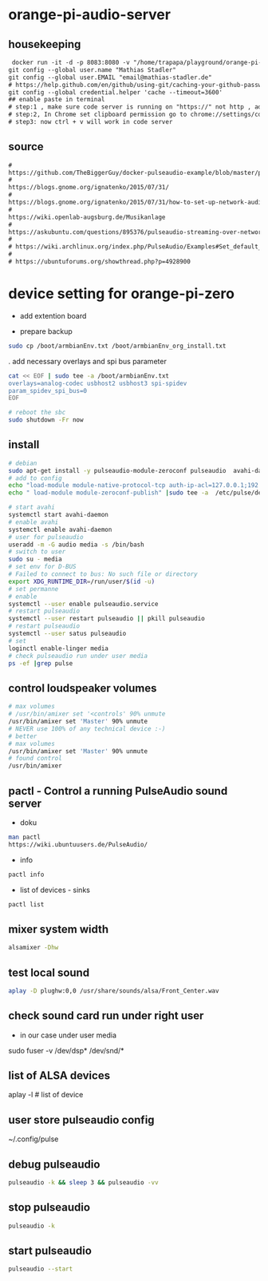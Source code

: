 # orange-pi-audio-server

## housekeeping

```txt
 docker run -it -d -p 8083:8080 -v "/home/trapapa/playground/orange-pi-audio-server:/home/coder/project" -u "$(id -u):$(id -g)" codercom/code-server:latest --cert
git config --global user.name "Mathias Stadler"
git config --global user.EMAIL "email@mathias-stadler.de"
# https://help.github.com/en/github/using-git/caching-your-github-password-in-git
git config --global credential.helper 'cache --timeout=3600'
## enable paste in terminal
# step:1 , make sure code server is running on "https://" not http , add --cert for auto generated self sign cert
# step:2, In Chrome set clipboard permission go to chrome://settings/content/clipboard and add your server url
# step3: now ctrl + v will work in code server

```

## source

```txt
#
https://github.com/TheBiggerGuy/docker-pulseaudio-example/blob/master/pulse-client.conf
#
https://blogs.gnome.org/ignatenko/2015/07/31/
#
https://blogs.gnome.org/ignatenko/2015/07/31/how-to-set-up-network-audio-server-based-on-pulseaudio-and-auto-discovered-via-avahi/
#
https://wiki.openlab-augsburg.de/Musikanlage
#
https://askubuntu.com/questions/895376/pulseaudio-streaming-over-network-not-working
# 
# https://wiki.archlinux.org/index.php/PulseAudio/Examples#Set_default_input_source
# 
# https://ubuntuforums.org/showthread.php?p=4928900

```

# device setting for orange-pi-zero

- add extention board

- prepare backup

```bash
sudo cp /boot/armbianEnv.txt /boot/armbianEnv_org_install.txt
```

. add necessary overlays and spi bus parameter

```bash
cat << EOF | sudo tee -a /boot/armbianEnv.txt
overlays=analog-codec usbhost2 usbhost3 spi-spidev
param_spidev_spi_bus=0
EOF

# reboot the sbc
sudo shutdown -Fr now
```


## install

```bash
# debian
sudo apt-get install -y pulseaudio-module-zeroconf pulseaudio  avahi-daemon alsa-utils paprefs 
# add to config
echo "load-module module-native-protocol-tcp auth-ip-acl=127.0.0.1;192.168.178.0/24 auth-anonymous=1" |sudo tee -a  /etc/pulse/default.pa
echo " load-module module-zeroconf-publish" |sudo tee -a  /etc/pulse/default.pa  

# start avahi
systemctl start avahi-daemon
# enable avahi
systemctl enable avahi-daemon
# user for pulseaudio
useradd -m -G audio media -s /bin/bash
# switch to user
sudo su - media
# set env for D-BUS
# Failed to connect to bus: No such file or directory
export XDG_RUNTIME_DIR=/run/user/$(id -u)
# set permanne
# enable
systemctl --user enable pulseaudio.service
# restart pulseaudio
systemctl --user restart pulseaudio || pkill pulseaudio
# restart pulseaudio
systemctl --user satus pulseaudio 
# set 
loginctl enable-linger media
# check pulseaudio run under user media
ps -ef |grep pulse
```

## control loudspeaker volumes

```bash
# max volumes
# /usr/bin/amixer set '<controls' 90% unmute
/usr/bin/amixer set 'Master' 90% unmute
# NEVER use 100% of any technical device :-)
# better
# max volumes
/usr/bin/amixer set 'Master' 90% unmute
# found control 
/usr/bin/amixer
```

## pactl - Control a running PulseAudio sound server

- doku 

```bash
man pactl
https://wiki.ubuntuusers.de/PulseAudio/
```

- info

```bash
pactl info
```
- list of devices - sinks

```bash
pactl list
```


## mixer system width

```bash
alsamixer -Dhw
```

## test local sound

```bash
aplay -D plughw:0,0 /usr/share/sounds/alsa/Front_Center.wav
```

## check sound card run under right user 

- in our case under user media 

sudo fuser -v /dev/dsp* /dev/snd/*


## list of ALSA devices

aplay -l # list of device

## user store pulseaudio config

~/.config/pulse

## debug pulseaudio

```bash
pulseaudio -k && sleep 3 && pulseaudio -vv
```

## stop pulseaudio

```bash
pulseaudio -k
```

## start pulseaudio

```bash
pulseaudio --start
```